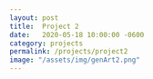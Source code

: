 ```yaml
---
layout: post
title:  Project 2
date:   2020-05-18 10:00:00 -0600
category: projects
permalink: /projects/project2
image: "/assets/img/genArt2.png"
---
```

